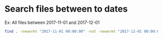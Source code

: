 # Search files between to dates

Ex: All files between 2017-11-01 and 2017-12-01

```bash
find . -newermt "2017-11-01 00:00:00" -not -newermt "2017-12-01 00:00:00"
```
